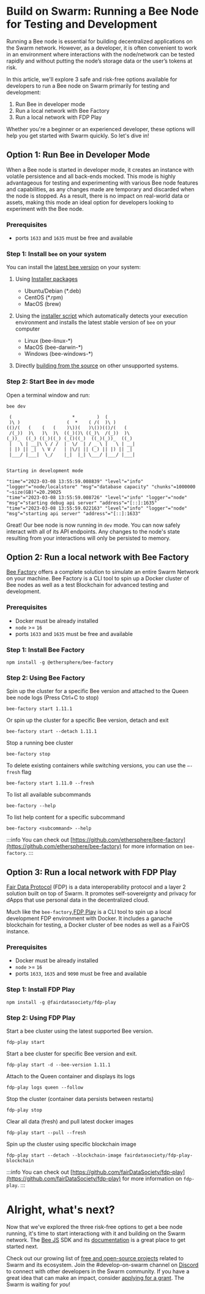 # Build on Swarm: Running a Bee Node for Testing and Development

Running a Bee node is essential for building decentralized applications on the Swarm network. However, as a developer, it is often convenient to work in an environment where interactions with the node/network can be tested rapidly and without putting the node’s storage data or the user’s tokens at risk. 

In this article, we'll explore 3 safe and risk-free options available for developers to run a Bee node on Swarm primarily for testing and development:

1. Run Bee in developer mode
3. Run a local network with Bee Factory
4. Run a local network with FDP Play

Whether you're a beginner or an experienced developer, these options will help you get started with Swarm quickly. So let's dive in!

## Option 1: Run Bee in Developer Mode

When a Bee node is started in developer mode, it creates an instance with volatile persistence and all back-ends mocked. This mode is highly advantageous for testing and experimenting with various Bee node features and capabilities, as any changes made are temporary and discarded when the node is stopped. As a result, there is no impact on real-world data or assets, making this mode an ideal option for developers looking to experiment with the Bee node.

### Prerequisites

* ports `1633` and `1635` must be free and available

### Step 1: Install `bee` on your system

You can install the [latest bee version](https://github.com/ethersphere/bee/releases/latest) on your system:

1. Using [Installer packages](https://docs.ethswarm.org/docs/installation/install)
    * Ubuntu/Debian (*.deb)
    * CentOS (*.rpm)
    * MacOS (brew)

2. Using the [installer script](https://docs.ethswarm.org/docs/installation/manual) which automatically detects your execution environment and installs the latest stable version of `bee` on your computer
    * Linux (bee-linux-*)
    * MacOS (bee-darwin-*)
    * Windows (bee-windows-*)

3. Directly [building from the source](https://docs.ethswarm.org/docs/installation/build-from-source) on other unsupported systems.

### Step 2: Start Bee in `dev` mode

Open a terminal window and run:
```
bee dev
```

```
 (                      *        )  (
 )\ )                 (  *    ( /(  )\ )
(()/(   (    (   (    )\))(   )\())(()/(   (
 /(_))  )\   )\  )\  ((_)()\ ((_)\  /(_))  )\
(_))_  ((_) ((_)((_) (_()((_)  ((_)(_))_  ((_)
 |   \ | __|\ \ / /  |  \/  | / _ \ |   \ | __|
 | |) || _|  \ V /   | |\/| || (_) || |) || _|
 |___/ |___|  \_/    |_|  |_| \___/ |___/ |___|


Starting in development mode

"time"="2023-03-08 13:55:59.008839" "level"="info" "logger"="node/localstore" "msg"="database capacity" "chunks"=1000000 "~size(GB)"=20.29025
"time"="2023-03-08 13:55:59.008726" "level"="info" "logger"="node" "msg"="starting debug api server" "address"="[::]:1635"
"time"="2023-03-08 13:55:59.022163" "level"="info" "logger"="node" "msg"="starting api server" "address"="[::]:1633"

```

Great! Our bee node is now running in `dev` mode. You can now safely interact with all of its API endpoints. Any changes to the node's state resulting from your interactions will only be persisted to memory.

## Option 2: Run a local network with Bee Factory

[Bee Factory](https://github.com/ethersphere/bee-factory) offers a complete solution to simulate an entire Swarm Network on your machine. Bee Factory is a CLI tool to spin up a Docker cluster of Bee nodes as well as a test Blockchain for advanced testing and development.

### Prerequisites

* Docker must be already installed
* `node` >= `16`
* ports `1633` and `1635` must be free and available

### Step 1: Install Bee Factory

```
npm install -g @ethersphere/bee-factory
```

### Step 2: Using Bee Factory

Spin up the cluster for a specific Bee version and attached to the Queen bee node logs (Press Ctrl+C to stop)

```
bee-factory start 1.11.1
```

Or spin up the cluster for a specific Bee version, detach and exit

```
bee-factory start --detach 1.11.1
```


Stop a running bee cluster


```
bee-factory stop
```


To delete existing containers while switching versions, you can use the `–-fresh` flag


```
bee-factory start 1.11.0 --fresh
```

To list all available subcommands


```
bee-factory --help
```


To list help content for a specific subcommand


```
bee-factory <subcommand> --help
```
:::info
You can check out [https://github.com/ethersphere/bee-factory](https://github.com/ethersphere/bee-factory) for more information on `bee-factory`.
:::


## Option 3: Run a local network with FDP Play

[Fair Data Protocol](https://fdp.fairdatasociety.org/) (FDP) is a data interoperability protocol and a layer 2 solution built on top of Swarm. It promotes self-sovereignty and privacy for dApps that use personal data in the decentralized cloud.

Much like the `bee-factory`,[FDP Play](https://github.com/fairDataSociety/fdp-play) is a CLI tool to spin up a local development FDP environment with Docker. It includes a ganache blockchain for testing, a Docker cluster of bee nodes as well as a FairOS instance.

### Prerequisites

* Docker must be already installed
* `node` >= `16`
* ports `1633`, `1635` and `9090` must be free and available

### Step 1: Install FDP Play

```
npm install -g @fairdatasociety/fdp-play
```

### Step 2: Using FDP Play

Start a bee cluster using the latest supported Bee version.

```
fdp-play start
```

Start a bee cluster for specific Bee version and exit.


```
fdp-play start -d --bee-version 1.11.1
```

Attach to the Queen container and displays its logs

```
fdp-play logs queen --follow
```

Stop the cluster (container data persists between restarts)

```
fdp-play stop
```

Clear all data (fresh) and pull latest docker images

```
fdp-play start --pull --fresh
```

Spin up the cluster using specific blockchain image

```
fdp-play start --detach --blockchain-image fairdatasociety/fdp-play-blockchain
```
:::info
You can check out [https://github.com/fairDataSociety/fdp-play](https://github.com/fairDataSociety/fdp-play) for more information on `fdp-play`.
:::

# Alright, what's next?

Now that we've explored the three risk-free options to get a bee node running, it's time to start interactiong with it and building on the Swarm network. The [Bee JS](https://github.com/ethersphere/bee-js) SDK and its [documentation](https://bee-js.ethswarm.org/docs/) is a great place to get started next.

Check out our growing list of [free and open-source projects](https://github.com/ethersphere/awesome-swarm) related to Swarm and its ecosystem. Join the #develop-on-swarm channel on [Discord](https://discord.ethswarm.org/) to connect with other developers in the Swarm community. If you have a great idea that can make an impact, consider [applying for a grant](https://my.ethswarm.org/grants). The Swarm is waiting for *you*!